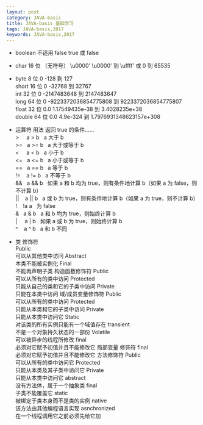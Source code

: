 ```yaml
---
layout: post
category: JAVA-basis
title: JAVA-basis 基础学习 
tags: JAVA-basis,2017
keywords: JAVA-basis,2017
---
```

<ul>
	
<li><p>
	boolean	不适用	false	true 或 false

</p></li>

<li><p>
	char	16 位	（无符号）	\u0000' \u0000' 到 \uffff' 或 0 到 65535
	
</p></li>

<li><p>
byte	8 位	0	-128 到 127<br/>
short	16 位	0	-32768 到 32767<br/>
int	32 位	0	-2147483648 到 2147483647<br/>
long	64 位	0	-9223372036854775808 到 9223372036854775807<br/>
float	32 位	0.0	1.17549435e-38 到 3.4028235e+38<br/>
double	64 位	0.0	4.9e-324 到 1.7976931348623157e+308
</p></li>

<li><p>
运算符	用法	返回 true 的条件……<br/>
>	&nbsp;&nbsp;&nbsp;	a > b	&nbsp;	a 大于 b<br/>
>=	&nbsp;	a >= b	&nbsp;	a 大于或等于 b<br/>
<	&nbsp;&nbsp;&nbsp;	a < b	&nbsp;	a 小于 b<br/>
<=	&nbsp;	a <= b	&nbsp;	a 小于或等于 b<br/>
==	&nbsp;	a == b	&nbsp;	a 等于 b<br/>
!=	&nbsp;	&nbsp;a != b	&nbsp;	a 不等于 b<br/>
&&	&nbsp;	a && b	&nbsp;	如果 a 和 b 均为 true，则有条件地计算 b（如果 a 为 false，则不计算 b）<br/>
||	&nbsp;	&nbsp;a || b	&nbsp;	a 或 b 为 true，则有条件地计算 b（如果 a 为 true，则不计算 b）<br/>
!	&nbsp;	&nbsp;!a	a 	&nbsp;	为 false<br/>
&	&nbsp;	a & b	&nbsp;	a 和 b 均为 true，则始终计算 b<br/>
|	&nbsp;	&nbsp;&nbsp;a | b	&nbsp;	如果 a 或 b 为 true，则始终计算 b<br/>
^	&nbsp;	&nbsp;a ^ b	&nbsp;	a 和 b 不同
</p></li>

<li><p>
	类 修饰符 <br/>
Public<br/>
可以从其他类中访问
Abstract<br/>
本类不能被实例化
Final<br/>
不能再声明子类
构造函数修饰符  
Public<br/>
可以从所有的类中访问
Protected<br/>
只能从自己的类和它的子类中访问
Private<br/>
只能在本类中访问
域/成员变量修饰符  
Public<br/>
可以从所有的类中访问
Protected<br/>
只能从本类和它的子类中访问
Private<br/>
只能从本类中访问它
Static<br/>
对该类的所有实例只能有一个域值存在
transient<br/>
不是一个对象持久状态的一部份
Volatile<br/>
可以被异步的线程所修改
final<br/>
必须对它赋予初值并且不能修改它
局部变量 修饰符 
final<br/>
必须对它赋予初值并且不能修改它
方法修饰符 
Public<br/>
可以从所有的类中访问它
Protected<br/>
只能从本类及其子类中访问它
Private<br/>
只能从本类中访问它
abstract<br/>
没有方法体，属于一个抽象类
final<br/>
子类不能覆盖它
static<br/>
被绑定于类本身而不是类的实例
native<br/>
该方法由其他编程语言实现
asnchronized<br/>
在一个线程调用它之前必须先给它加

</p></li>

</ul>
